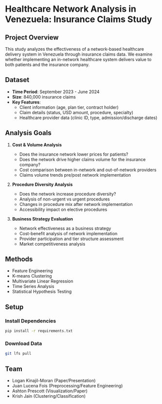 # Healthcare Network Analysis in Venezuela: Insurance Claims Study

## Project Overview
This study analyzes the effectiveness of a network-based healthcare delivery system in Venezuela through insurance claims data. We examine whether implementing an in-network healthcare system delivers value to both patients and the insurance company.

## Dataset
- **Time Period**: September 2023 - June 2024
- **Size**: 840,000 insurance claims
- **Key Features**: 
  - Client information (age, plan tier, contract holder)
  - Claim details (status, USD amount, procedure, specialty)
  - Healthcare provider data (clinic ID, type, admission/discharge dates)

## Analysis Goals

1. **Cost & Volume Analysis**
   - Does the insurance network lower prices for patients?
   - Does the network drive higher claims volume for the insurance company?
   - Cost comparison between in-network and out-of-network providers
   - Claims volume trends pre/post network implementation

2. **Procedure Diversity Analysis**
   - Does the network increase procedure diversity?
   - Analysis of non-urgent vs urgent procedures
   - Changes in procedure mix after network implementation
   - Accessibility impact on elective procedures

3. **Business Strategy Evaluation**
   - Network effectiveness as a business strategy
   - Cost-benefit analysis of network implementation
   - Provider participation and tier structure assessment
   - Market competitiveness analysis

## Methods
- Feature Engineering
- K-means Clustering
- Multivariate Linear Regression
- Time Series Analysis
- Statistical Hypothesis Testing

## Setup

### Install Dependencies

```bash
pip install -r requirements.txt
```

### Download Data

```bash
git lfs pull
```


## Team
- Logan Kinajil-Moran (Paper/Presentation)
- Juan Lucena Fois (Preprocessing/Feature Engineering)
- Ashton Prescott (Visualization/Paper)
- Krish Jain (Clustering/Classification)

